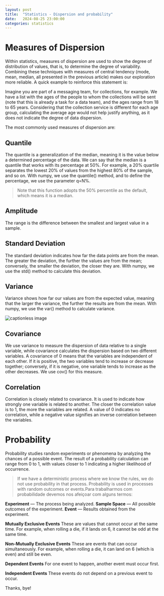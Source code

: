 ```yaml
---
layout: post
title:  "Statistics - Dispersion and probability"
date:   2024-08-25 23:00:00
categories: statistics
---
```


Measures of Dispersion
======================

Within statistics, measures of dispersion are used to show the degree of distribution of values, 
that is, to determine the degree of variability. Combining these techniques with measures of central tendency 
(mode, mean, median, all presented in the previous article) makes our exploration more reliable. A quick example to reinforce this statement is:

Imagine you are part of a messaging team, for collections, for example. 
We have a list with the ages of the people to whom the collections will be sent (note that this is already a task for a data team), 
and the ages range from 18 to 65 years. Considering that the collection service is different for each age group, 
calculating the average age would not help justify anything, as it does not indicate the degree of data dispersion.

The most commonly used measures of dispersion are:

Quantile
--------

The quantile is a generalization of the median, meaning it is the value below a determined percentage of the data. 
We can say that the median is a quantile that works with its percentage at 50%. 
For example, a 20% quartile separates the lowest 20% of values from the highest 80% of the sample, and so on. 
With numpy, we use the quantile() method, and to define the percentage, we use the parameter q=N%.

> Note that this function adopts the 50% percentile as the default, which means it is a median.

Amplitude
---------

The range is the difference between the smallest and largest value in a sample.

Standard Deviation
------------------

The standard deviation indicates how far the data points are from the mean. 
The greater the deviation, the further the values are from the mean; conversely, 
the smaller the deviation, the closer they are. With numpy, we use the std() method to calculate this deviation.

Variance
--------

Variance shows how far our values are from the expected value, meaning that the larger the variance, 
the further the results are from the mean. With numpy, we use the var() method to calculate variance.

![captionless image](https://miro.medium.com/v2/resize:fit:554/format:webp/1*29Smc1iowe27JQ6Sgm3hUg.jpeg)

Covariance
----------

We use variance to measure the dispersion of data relative to a single variable,
while covariance calculates the dispersion based on two different variables. 
A covariance of 0 means that the variables are independent of each other. 
If it is positive, the two variables tend to increase or decrease together; 
conversely, if it is negative, one variable tends to increase as the other decreases. We use cov() for this measure.

Correlation
-----------

Correlation is closely related to covariance. It is used to indicate how strongly one variable is related to another.
The closer the correlation value is to 1, the more the variables are related. 
A value of 0 indicates no correlation, while a negative value signifies an inverse correlation between the variables.

Probability
===========

Probability studies random experiments or phenomena by analyzing the chances of a possible event. 
The result of a probability calculation can range from 0 to 1, with values closer to 1 indicating a higher likelihood of occurrence.

> If we have a deterministic process where we know the rules, we do not use probability in that process. 
Probability is used in processes with random outcomes or events.Para trabalharmos com probabilidade devemos nos afeiçoar com alguns termos:

**Experiment** — The process being analyzed.
**Sample Space** — All possible outcomes of the experiment.
**Event** — Results obtained from the experiment.

**Mutually Exclusive Events**
These are values that cannot occur at the same time. For example, when rolling a die, if it lands on 6, it cannot be odd at the same time.

**Non-Mutually Exclusive Events**
These are events that can occur simultaneously. For example, when rolling a die, it can land on 6 (which is even) and still be even.

**Dependent Events**
For one event to happen, another event must occur first.

**Independent Events**
These events do not depend on a previous event to occur.

Thanks, bye!
